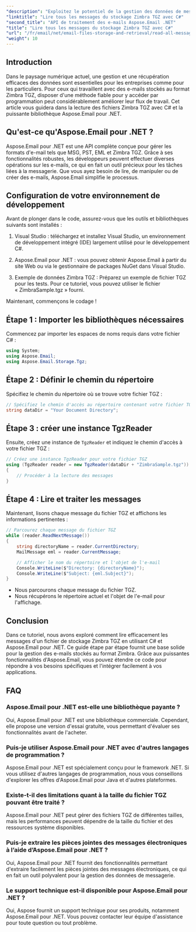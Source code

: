 ```yaml
---
"description": "Exploitez le potentiel de la gestion des données de messagerie grâce à notre guide étape par étape pour lire les fichiers Zimbra TGZ avec C# et la bibliothèque Aspose.Email pour .NET. Ce tutoriel vous aidera à accéder et à traiter efficacement vos e-mails."
"linktitle": "Lire tous les messages du stockage Zimbra TGZ avec C#"
"second_title": "API de traitement des e-mails Aspose.Email .NET"
"title": "Lire tous les messages du stockage Zimbra TGZ avec C#"
"url": "/fr/email/net/email-files-storage-and-retrieval/read-all-messages-from-zimbra-tgz-storage/"
"weight": 10
---
```


## Introduction

Dans le paysage numérique actuel, une gestion et une récupération efficaces des données sont essentielles pour les entreprises comme pour les particuliers. Pour ceux qui travaillent avec des e-mails stockés au format Zimbra TGZ, disposer d'une méthode fiable pour y accéder par programmation peut considérablement améliorer leur flux de travail. Cet article vous guidera dans la lecture des fichiers Zimbra TGZ avec C# et la puissante bibliothèque Aspose.Email pour .NET.

## Qu'est-ce qu'Aspose.Email pour .NET ?

Aspose.Email pour .NET est une API complète conçue pour gérer les formats d'e-mail tels que MSG, PST, EML et Zimbra TGZ. Grâce à ses fonctionnalités robustes, les développeurs peuvent effectuer diverses opérations sur les e-mails, ce qui en fait un outil précieux pour les tâches liées à la messagerie. Que vous ayez besoin de lire, de manipuler ou de créer des e-mails, Aspose.Email simplifie le processus.

## Configuration de votre environnement de développement

Avant de plonger dans le code, assurez-vous que les outils et bibliothèques suivants sont installés :

1. Visual Studio : téléchargez et installez Visual Studio, un environnement de développement intégré (IDE) largement utilisé pour le développement C#.

2. Aspose.Email pour .NET : vous pouvez obtenir Aspose.Email à partir du site Web ou via le gestionnaire de packages NuGet dans Visual Studio.

3. Exemple de données Zimbra TGZ : Préparez un exemple de fichier TGZ pour les tests. Pour ce tutoriel, vous pouvez utiliser le fichier « ZimbraSample.tgz » fourni.

Maintenant, commençons le codage !

## Étape 1 : Importer les bibliothèques nécessaires

Commencez par importer les espaces de noms requis dans votre fichier C# :

```csharp
using System;
using Aspose.Email;
using Aspose.Email.Storage.Tgz;
```

## Étape 2 : Définir le chemin du répertoire

Spécifiez le chemin du répertoire où se trouve votre fichier TGZ :

```csharp
// Spécifiez le chemin d'accès au répertoire contenant votre fichier TGZ
string dataDir = "Your Document Directory";
```

## Étape 3 : créer une instance TgzReader

Ensuite, créez une instance de `TgzReader` et indiquez le chemin d'accès à votre fichier TGZ :

```csharp
// Créez une instance TgzReader pour votre fichier TGZ
using (TgzReader reader = new TgzReader(dataDir + "ZimbraSample.tgz"))
{
    // Procéder à la lecture des messages
}
```

## Étape 4 : Lire et traiter les messages

Maintenant, lisons chaque message du fichier TGZ et affichons les informations pertinentes :

```csharp
// Parcourez chaque message du fichier TGZ
while (reader.ReadNextMessage())
{
    string directoryName = reader.CurrentDirectory;
    MailMessage eml = reader.CurrentMessage;

    // Afficher le nom du répertoire et l'objet de l'e-mail
    Console.WriteLine($"Directory: {directoryName}");
    Console.WriteLine($"Subject: {eml.Subject}");
}
```

- Nous parcourons chaque message du fichier TGZ.
- Nous récupérons le répertoire actuel et l'objet de l'e-mail pour l'affichage.


## Conclusion

Dans ce tutoriel, nous avons exploré comment lire efficacement les messages d'un fichier de stockage Zimbra TGZ en utilisant C# et Aspose.Email pour .NET. Ce guide étape par étape fournit une base solide pour la gestion des e-mails stockés au format Zimbra. Grâce aux puissantes fonctionnalités d'Aspose.Email, vous pouvez étendre ce code pour répondre à vos besoins spécifiques et l'intégrer facilement à vos applications.

## FAQ

### Aspose.Email pour .NET est-elle une bibliothèque payante ?
Oui, Aspose.Email pour .NET est une bibliothèque commerciale. Cependant, elle propose une version d'essai gratuite, vous permettant d'évaluer ses fonctionnalités avant de l'acheter.

### Puis-je utiliser Aspose.Email pour .NET avec d'autres langages de programmation ?
Aspose.Email pour .NET est spécialement conçu pour le framework .NET. Si vous utilisez d'autres langages de programmation, nous vous conseillons d'explorer les offres d'Aspose.Email pour Java et d'autres plateformes.

### Existe-t-il des limitations quant à la taille du fichier TGZ pouvant être traité ?
Aspose.Email pour .NET peut gérer des fichiers TGZ de différentes tailles, mais les performances peuvent dépendre de la taille du fichier et des ressources système disponibles.

### Puis-je extraire les pièces jointes des messages électroniques à l’aide d’Aspose.Email pour .NET ?
Oui, Aspose.Email pour .NET fournit des fonctionnalités permettant d'extraire facilement les pièces jointes des messages électroniques, ce qui en fait un outil polyvalent pour la gestion des données de messagerie.

### Le support technique est-il disponible pour Aspose.Email pour .NET ?
Oui, Aspose fournit un support technique pour ses produits, notamment Aspose.Email pour .NET. Vous pouvez contacter leur équipe d'assistance pour toute question ou tout problème.